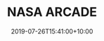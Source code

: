 ---
date: 2019-07-26T15:41:00+10:00
description: A NASA themed arcade machine with built in fridge by @pavs_workshop
draft: false
icon: 2019-07-26-nasa-arcade.webp
language: en
title: NASA ARCADE
link: https://www.instagram.com/p/B0X661VpBNl/
alt: A photo of a plywood arcade machine that is painted white and emblazoned with the NASA livery. 

---